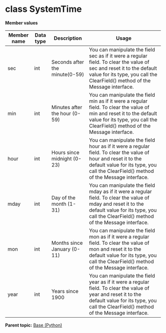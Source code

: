 # class SystemTime

 **Member values** 

|Member name|Data type|Description|Usage|
|-----------|---------|-----------|-----|
|sec|int|Seconds after the minute\(0-59\)|You can manipulate the field sec as if it were a regular field. To clear the value of sec and reset it to the default value for its type, you call the ClearField\(\) method of the Message interface.|
|min|int|Minutes after the hour \(0-59\)|You can manipulate the field min as if it were a regular field. To clear the value of min and reset it to the default value for its type, you call the ClearField\(\) method of the Message interface.|
|hour|int|Hours since midnight \(0-23\)|You can manipulate the field hour as if it were a regular field. To clear the value of hour and reset it to the default value for its type, you call the ClearField\(\) method of the Message interface.|
|mday|int|Day of the month \(1-31\)|You can manipulate the field mday as if it were a regular field. To clear the value of mday and reset it to the default value for its type, you call the ClearField\(\) method of the Message interface.|
|mon|int|Months since January \(0-11\)|You can manipulate the field mon as if it were a regular field. To clear the value of mon and reset it to the default value for its type, you call the ClearField\(\) method of the Message interface.|
|year|int|Years since 1900|You can manipulate the field year as if it were a regular field. To clear the value of year and reset it to the default value for its type, you call the ClearField\(\) method of the Message interface.|

**Parent topic:** [Base \(Python\)](../../summary_pages/Base.md)

